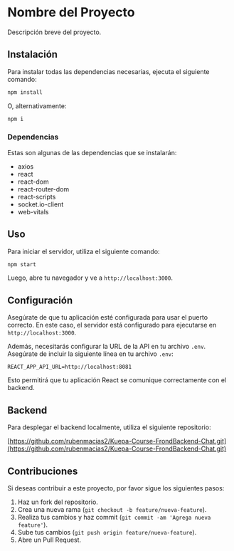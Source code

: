 # Nombre del Proyecto

Descripción breve del proyecto.

## Instalación

Para instalar todas las dependencias necesarias, ejecuta el siguiente comando:

```bash
npm install
```

O, alternativamente:

```bash
npm i
```

### Dependencias

Estas son algunas de las dependencias que se instalarán:

- axios
- react
- react-dom
- react-router-dom
- react-scripts
- socket.io-client
- web-vitals

## Uso

Para iniciar el servidor, utiliza el siguiente comando:

```bash
npm start
```

Luego, abre tu navegador y ve a `http://localhost:3000`.


## Configuración

Asegúrate de que tu aplicación esté configurada para usar el puerto correcto. En este caso, el servidor está configurado para ejecutarse en `http://localhost:3000`.

Además, necesitarás configurar la URL de la API en tu archivo `.env`. Asegúrate de incluir la siguiente línea en tu archivo `.env`:

```
REACT_APP_API_URL=http://localhost:8081
```

Esto permitirá que tu aplicación React se comunique correctamente con el backend.

## Backend

Para desplegar el backend localmente, utiliza el siguiente repositorio:

[https://github.com/rubenmacias2/Kuepa-Course-FrondBackend-Chat.git](https://github.com/rubenmacias2/Kuepa-Course-FrondBackend-Chat.git)

## Contribuciones

Si deseas contribuir a este proyecto, por favor sigue los siguientes pasos:

1. Haz un fork del repositorio.
2. Crea una nueva rama (`git checkout -b feature/nueva-feature`).
3. Realiza tus cambios y haz commit (`git commit -am 'Agrega nueva feature'`).
4. Sube tus cambios (`git push origin feature/nueva-feature`).
5. Abre un Pull Request.
